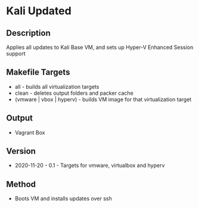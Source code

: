 Kali Updated
============

Description
-----------
Applies all updates to Kali Base VM, and sets up Hyper-V Enhanced Session support

Makefile Targets
----------------
* all - builds all virtualization targets
* clean - deletes output folders and packer cache
* (vmware | vbox | hyperv) - builds VM image for that virtualization target

Output
------
* Vagrant Box

Version
-------
* 2020-11-20 - 0.1 - Targets for vmware, virtualbox and hyperv

Method
------
- Boots VM and installs updates over ssh